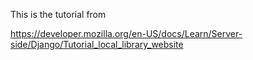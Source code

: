 This is the tutorial from

https://developer.mozilla.org/en-US/docs/Learn/Server-side/Django/Tutorial_local_library_website